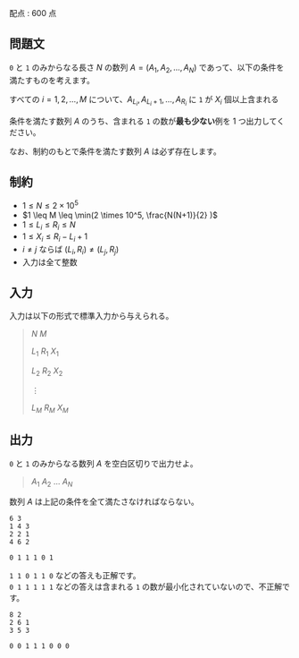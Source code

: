 配点 : $600$ 点

## 問題文

`0` と `1` のみからなる長さ $N$ の数列 $A=(A_1,A_2,\dots,A_N)$ であって、以下の条件を満たすものを考えます。

すべての $i=1,2,\dots,M$ について、$A_{L_i}, A_{L_i+1},\dots ,A_{R_i}$ に `1` が $X_i$ 個以上含まれる

条件を満たす数列 $A$ のうち、含まれる `1` の数が**最も少ない**例を $1$ つ出力してください。  

なお、制約のもとで条件を満たす数列 $A$ は必ず存在します。

## 制約

- $1 \leq N \leq 2 \times 10^5$
- $1 \leq M \leq \min(2 \times 10^5, \frac{N(N+1)}{2} )$
- $1 \leq L_i \leq R_i \leq N$
- $1 \leq X_i \leq R_i-L_i+1$
- $i \neq j$ ならば $(L_i,R_i) \neq (L_j,R_j)$
- 入力は全て整数

## 入力

入力は以下の形式で標準入力から与えられる。

> $N$ $M$
> 
> $L_1$ $R_1$ $X_1$
> 
> $L_2$ $R_2$ $X_2$
> 
> $\vdots$
> 
> $L_M$ $R_M$ $X_M$

## 出力

`0` と `1` のみからなる数列 $A$ を空白区切りで出力せよ。  

> $A_1$ $A_2$ $\dots$ $A_N$

数列 $A$ は上記の条件を全て満たさなければならない。

```input1
6 3
1 4 3
2 2 1
4 6 2
```

```output1
0 1 1 1 0 1
```

`1 1 0 1 1 0` などの答えも正解です。<br>
`0 1 1 1 1 1` などの答えは含まれる `1` の数が最小化されていないので、不正解です。

```input2
8 2
2 6 1
3 5 3
```

```output2
0 0 1 1 1 0 0 0
```